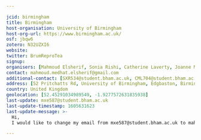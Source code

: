 ```yaml
---

jcid: birmingham
title: Birmingham
host-organisation: University of Birmingham
host-org-url: https://www.birmingham.ac.uk/
osf: jbqw6
zotero: N32UZXI6
website: 
twitter: BrumReproTea
signup: 
organisers: [Mahmoud Elsherif, Sonia Rishi, Catherine Laverty, Joanne McCuaig]
contact: mahmoud.medhat.elsherif@gmail.com
additional-contact: [SXR534@student.bham.ac.uk, CML704@student.bham.ac.uk, JXM909@student.bham.ac.uk]
address: [52 Pritchatts Rd, University of Birmingham, Edgbaston, Birmingham , B15 2SA]
country: United Kingdom
geolocation: [52.45291034989549, -1.9277572631835938]
last-update: mxe587@student.bham.ac.uk
last-update-timestamp: 1605631623
last-update-message: >-
  Hi,
  I would like to change my email from mxe587@student.bham.ac.uk to mahmoud.medhat.elsherif@gmail.com and I would like to include Joanne McCuaig to our organisers of the Birmingham Reproducibilitea meeting.  

---
```



